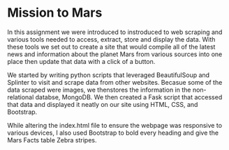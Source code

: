 # Mission to Mars
In this assignment we were introduced to instroduced to web scraping and various tools needed to access, extract, store and display the data.  With these tools we set out to create a site that would compile all of the latest news and information about the planet Mars from various sources into one place then update that data with a click of a button. 

We started by writing python scripts that leveraged BeautifulSoup and Splinter to visit and scrape data from other websites.  Becasue some of the data scraped were images, we thenstores the information in the non-relational databse, MongoDB.  We then created a Fask script that accessed that data and displayed it neatly on our site using HTML, CSS, and Bootstrap.   

While altering the index.html file to ensure the webpage was responsive to various devices, I also used Bootstrap to bold every heading and give the Mars Facts table Zebra stripes.  